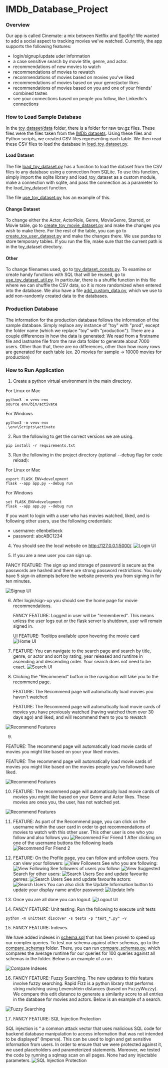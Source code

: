 # IMDb_Database_Project

### Overview
Our app is called Cinemate: a mix between Netflix and Spotify! We wanted to add a social aspect to tracking movies we've watched. Currently, the app supports the following features: 
- login/signup/update uder information
- a case sensitive search by movie title, genre, and actor. 
- recommendations of new movies to watch
- recommendations of movies to rewatch
- recommendations of movies based on movies you've liked
- recommendations of movies based on your genre/actor likes
- recommendations of movies based on you and one of your friends' combined tastes
- see your connections based on people you follow, like LinkedIn's connections

### How to Load Sample Database

In the [toy_dataset/data](toy_dataset/data) folder, there is a folder for raw tsv.gz files. These files were the files taken from the [IMDb datasets](https://developer.imdb.com/non-commercial-datasets/). Using these files and Python scripts, we created CSV files representing each table. We then read these CSV files to load the database in [load_toy_dataset.py](load_toy_dataset.py).

#### Load Dataset
The file [load_toy_dataset.py](load_toy_dataset.py) has a function to load the dataset from the CSV files to any database using a connection from SQLite. To use this function, simply import the sqlite library and load_toy_dataset as a custom module, make a connection with sqlite, and pass the connection as a parameter to the load_toy_dataset function. 

The file [use_toy_dataset.py](toy_dataset/use_toy_dataset.py) has an example of this.

#### Change Dataset
To change either the Actor, ActorRole, Genre, MovieGenre, Starred, or Movie table, go to [create_toy_movie_dataset.py](toy_dataset/create_toy_movie_dataset.py) and make the changes you wish to make there. For the rest of the table, you can go to [create_toy_user_dataset.py](toy_dataset/create_toy_user_dataset.py) and make the changes there. We use pandas to store temporary tables. 
If you run the file, make sure that the current path is in the toy_dataset directory. 

#### Other
To change filenames used, go to [toy_dataset_consts.py](toy_dataset/toy_dataset_consts.py). To examine or create handy functions with SQL that will be reused, go to [use_toy_dataset_util.py](toy_dataset/use_toy_dataset_util.py). In particular, there is a shuffle function in this file where we can shuffle the CSV data, so it is more randomized when entered into the database. We also have a file [add_custom_data.py](toy_dataset/add_custom_data.py), which we use to add non-randomly created data to the databases. 

### Production Database
The information for the production database follows the information of the sample database. Simply replace any instance of "toy" with "prod", except the folder name (which we replace "toy" with "production"). There are a couple differences in how the data is generated: We read from a firstname file and lastname file from the raw data folder to generate about 7000 users. Other than that, there are no differences, other than how many rows are generated for each table (ex. 20 movies for sample -> 10000 movies for production)

### How to Run Application

1. Create a python virtual environment in the main directory.

For Linux or Mac
```
python3 -m venv env
source env/bin/activate
```

For Windows
```
python3 -m venv env
.\env\Scripts\activate
```
2. Run the following to get the correct versions we are using. 
```
pip install -r requirements.txt
```
3. Run the following in the project directory (optional --debug flag for code reload):

For Linux or Mac
```
export FLASK_ENV=development
flask --app app.py --debug run
```

For Windows

```
set FLASK_ENV=development
flask --app app.py --debug run
```

If you want to login with a user who has movies watched, liked, and is following other users, use the following credentials:
- username: ellenbelbeck
- password: abcABC1234

4. You should see the local website on http://127.0.0.1:5000/. 
![Login UI](readme_pictures/login.png)

5. If you are a new user you can sign up. 


FANCY FEATURE: The sign up and storage of password is secure as the passwords are hashed and there are strong password restrictions. You only have 5 sign-in attempts before the website prevents you from signing in for ten minutes.

![Signup UI](readme_pictures/signup.png)

6. After login/sign-up you should see the home page for movie recommendations.
   

   FANCY FEATURE: Logged in user will be "remembered". This means unless the user logs out or the flask server is shutdown, user will remain signed in.
   
   
   UI FEATURE: Tooltips available upon hovering the movie card
![Home UI](readme_pictures/home.png)

7. FEATURE: You can navigate to the search page and search by title, genre, or actor and sort by rating, year released and runtime in ascending and descending order.
Your search does not need to be exact.
![Search UI](readme_pictures/search.png)

8. Clicking the "Recommend" button in the navigation will take you to the recommend page.

   FEATURE: The Recommend page will automatically load movies you haven't watched


   FEATURE: The Recommend page will automatically load movie cards of movies you have previously watched (having watched them over 30 days ago) and liked, and will recommend them to you to rewatch

![Recommend Features](readme_pictures/recommend1.png)

9. 
FEATURE: The recommend page will automatically load movie cards of movies you might like based on your your liked movies. 

FEATURE: The recommend page will automatically load movie cards of movies you might like based on the movies people you've followed have liked.

![Recommend Features](readme_pictures/recommend2.png)

10. FEATURE: The recommend page will automatically load movie cards of movies you might like based on your Genre and Actor likes. These movies are ones you, the user, has not watched yet.

![Recommend Features](readme_pictures/recommend3.png)


11. FEATURE: As part of the Recommend page, you can click on the username within the user card in order to get recommendations of movies to watch with this other user. This other user is one who you follow and also follows you
![Recommend For Friend 1](readme_pictures/recommend4.png)
After clicking on one of the username buttons the following loads
![Recommend For Friend 2](readme_pictures/recommend5.png)

12. FEATURE: On the Profile page, you can follow and unfollow users. 
You can view your followers:
![View Followers](readme_pictures/Followers.png)
See who you are following:
![View Following](readme_pictures/Following.png)
See followers of users you follow:
![View Suggested](readme_pictures/Suggested.png)
Search for other users:
![Search Users](readme_pictures/Discover.png)
See and update favourite genres:
![Search Users](readme_pictures/FavGenres.png)
See and update favourite actors:
![Search Users](readme_pictures/FavActors.png)
You can also click the Update Information button to update your display name and/or password:
![Update Info](readme_pictures/Update_Information.png)

13. Once you are all done you can logout. 
![Logout UI](readme_pictures/login.png)

14. FANCY FEATURE: Unit testing. Run the following to execute unit tests
```
python -m unittest discover -s tests -p "test_*.py" -v 
```

15. FANCY FEATURE: Indexes.

We have added indexes in [schema.sql](schema.sql) that has been proven to speed up our complex queries. To test our schema against other schemas, go to the [compare_schemas](compare_schemas) folder. There, you can run [compare_schemas.py](compare_schemas/compare_schemas.py), which compares the average runtime for our queries for 100 queries against all schemas in the folder. Below is an example of a run.

![Compare Indexes](readme_pictures/final_compare_indexes.png)


16. FANCY FEATURE: Fuzzy Searching.
The new updates to this feature involve fuzzy searching. Rapid Fizz is a python library that performs string matching using Levenshtein distances (based on FuzzyWuzzy). We compare this edit distance to generate a similarity score to all entries in the database for movies and actors. Below is an example of a search.


![Fuzzy Searching](readme_pictures/fuzzy_searching.png)


17. FANCY FEATURE: SQL Injection Protection

SQL injection is “ a common attack vector that uses malicious SQL code for backend database manipulation to access information that was not intended to be displayed” (Imperva). This can be used to login and get sensitive information from users. In order to ensure that we were protected against it, we used placeholders and parameterized statements. Moreover, we tested the code by running a sqlmap scan on all pages. None had any injectable parameters.
![SQL Injection Protection](readme_pictures/sqlmap.png)
